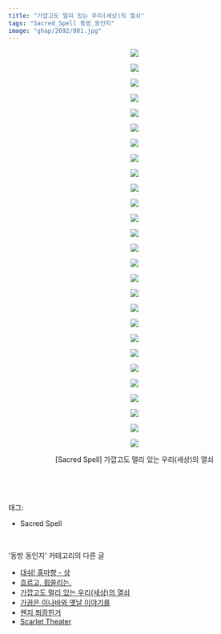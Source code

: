 ```yaml
---
title: "가깝고도 멀리 있는 우리(세상)의 열쇠"
tags: "Sacred_Spell 동방_동인지"
image: "ghap/2692/001.jpg"
---
```

<div class="article">
<p style="text-align: center; clear: none; float: none;"><img src="{{ site.nasurl }}/ghap/2692/001.jpg"/></p>
<p style="text-align: center; clear: none; float: none;"><img src="{{ site.nasurl }}/ghap/2692/002.jpg"/></p>
<p style="text-align: center; clear: none; float: none;"><img src="{{ site.nasurl }}/ghap/2692/003.jpg"/></p>
<p style="text-align: center; clear: none; float: none;"><img src="{{ site.nasurl }}/ghap/2692/004.jpg"/></p>
<p style="text-align: center; clear: none; float: none;"><img src="{{ site.nasurl }}/ghap/2692/005.jpg"/></p>
<p style="text-align: center; clear: none; float: none;"><img src="{{ site.nasurl }}/ghap/2692/006.jpg"/></p>
<p style="text-align: center; clear: none; float: none;"><img src="{{ site.nasurl }}/ghap/2692/007.jpg"/></p>
<p style="text-align: center; clear: none; float: none;"><img src="{{ site.nasurl }}/ghap/2692/008.jpg"/></p>
<p style="text-align: center; clear: none; float: none;"><img src="{{ site.nasurl }}/ghap/2692/009.jpg"/></p>
<p style="text-align: center; clear: none; float: none;"><img src="{{ site.nasurl }}/ghap/2692/010.jpg"/></p>
<p style="text-align: center; clear: none; float: none;"><img src="{{ site.nasurl }}/ghap/2692/011.jpg"/></p>
<p style="text-align: center; clear: none; float: none;"><img src="{{ site.nasurl }}/ghap/2692/012.jpg"/></p>
<p style="text-align: center; clear: none; float: none;"><img src="{{ site.nasurl }}/ghap/2692/013.jpg"/></p>
<p style="text-align: center; clear: none; float: none;"><img src="{{ site.nasurl }}/ghap/2692/014.jpg"/></p>
<p style="text-align: center; clear: none; float: none;"><img src="{{ site.nasurl }}/ghap/2692/015.jpg"/></p>
<p style="text-align: center; clear: none; float: none;"><img src="{{ site.nasurl }}/ghap/2692/016.jpg"/></p>
<p style="text-align: center; clear: none; float: none;"><img src="{{ site.nasurl }}/ghap/2692/017.jpg"/></p>
<p style="text-align: center; clear: none; float: none;"><img src="{{ site.nasurl }}/ghap/2692/018.jpg"/></p>
<p style="text-align: center; clear: none; float: none;"><img src="{{ site.nasurl }}/ghap/2692/019.jpg"/></p>
<p style="text-align: center; clear: none; float: none;"><img src="{{ site.nasurl }}/ghap/2692/020.jpg"/></p>
<p style="text-align: center; clear: none; float: none;"><img src="{{ site.nasurl }}/ghap/2692/021.jpg"/></p>
<p style="text-align: center; clear: none; float: none;"><img src="{{ site.nasurl }}/ghap/2692/022.jpg"/></p>
<p style="text-align: center; clear: none; float: none;"><img src="{{ site.nasurl }}/ghap/2692/023.jpg"/></p>
<p style="text-align: center; clear: none; float: none;"><img src="{{ site.nasurl }}/ghap/2692/024.jpg"/></p>
<p style="text-align: center; clear: none; float: none;"><img src="{{ site.nasurl }}/ghap/2692/025.jpg"/></p>
<p style="text-align: center; clear: none; float: none;"><img src="{{ site.nasurl }}/ghap/2692/026.jpg"/></p>
<p style="text-align: center; clear: none; float: none;"><img src="{{ site.nasurl }}/ghap/2692/027.jpg"/></p>
<p style="text-align: center; clear: none; float: none;">[Sacred Spell] 가깝고도 멀리 있는 우리(세상)의 열쇠</p>
<p><br/></p>
</div><br/>
<div class="tagTrail">
<p>태그: </p>
<ul>
<li>Sacred Spell</li>
</ul>
</div><br/>
<div class="another">
<p>'동방 동인지' 카테고리의 다른 글</p>
<ul>
<li><a href="/2016-10-30-ghap_2694">대쉬! 홍마향 - 상</a></li>
<li><a href="/2016-10-30-ghap_2693">흐르고, 휩쓸리는.</a></li>
<li><a href="/2016-10-30-ghap_2692">가깝고도 멀리 있는 우리(세상)의 열쇠</a></li>
<li><a href="/2016-10-30-ghap_2691">가끔은 이나바와 옛날 이야기를</a></li>
<li><a href="/2016-10-26-ghap_2689">왠지 쬐끔한거</a></li>
<li><a href="/2016-10-26-ghap_2688">Scarlet Theater</a></li>
</ul>
</div><br/>
<div class="cb_module cb_fluid">
<div class="cb_wrt cb_profile">
</div><!-- commentList close -->
</div><br/>
